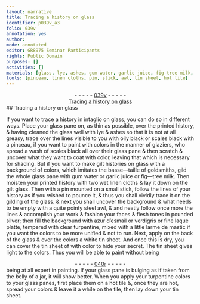 ```yaml
---
layout: narrative
title: Tracing a history on glass
identifier: p039v_a3
folio: 039v
annotation: yes
author:
mode: annotated
editor: GR8975 Seminar Participants
rights: Public Domain
purposes: []
activities: []
materials: [glass, lye, ashes, gum water, garlic juice, fig-tree milk, pounded silver, azur d’esmail, verdigris, fine laque platte, turpentine, larme de mastic]
tools: [pinceau, linen cloths, pin, stick, awl, tin sheet, hot tile]
---
```


 <div class="folio" align="center">- - - - - <a href="http://gallica.bnf.fr/ark:/12148/btv1b10500001g/f84.image" target="_blank">039v</a> - - - - - </div>    <div class="annotation" align="center"><a href="https://docs.google.com/document/d/1hadGQunGoh9R6eJUndm-5MxRcoIi_r95EOG-ZqizP4Y/edit" target="_blank">Tracing a history on glass</a> </div> 
## Tracing a history on glass

 
If you want to trace a history in intaglio on <span class="material">glass</span>, you can do so in different ways. Place your glass pane on, as thin as possible, over the printed history, & having cleaned the glass well with <span class="material">lye</span> & <span class="material">ashes</span> so that it is not at all greasy, trace over the lines visible to you with oily black or scales black with a <span class="tool">pinceau</span>, if you want to paint with colors in the manner of glaziers, who spread a wash of scales black all over their glass pane & then scratch & uncover what they want to coat with color, leaving that which is necessary for shading. But if you want to make gilt histories on glass with a background of colors, which imitates the basse—taille of goldsmiths, gild the whole glass pane with <span class="material">gum water</span> or <span class="material">garlic juice</span> or <span class="material">fig—tree milk</span>. Then moisten your printed history with two wet <span class="tool">linen cloths</span> & lay it down on the gilt glass. Then with a <span class="tool">pin</span> mounted on a small <span class="tool">stick</span>, follow the lines of your history as if you wished to pounce it, & thus you shall vividly trace it on the gilding of the glass. & next you shall uncover the background & what needs to be empty with a quite pointy steel <span class="tool">awl</span>, & and neatly follow once more the lines & accomplish your work & fashion your faces & flesh tones in <span class="material">pounded silver</span>; then fill the background with <span class="material">azur d’esmail</span> or <span class="material">verdigris</span> or <span class="material">fine laque platte</span>, tempered with clear <span class="material">turpentine</span>, mixed with a little <span class="material">larme de mastic</span> if you want the colors to be more unified & not to run. Next, apply on the back of the glass & over the colors a white <span class="tool">tin sheet</span>. And once this is dry, you can cover the tin sheet of with color to hide your secret. The tin sheet gives light to the colors. Thus you will be able to paint without being
 <div class="folio" align="center">- - - - - <a href="http://gallica.bnf.fr/ark:/12148/btv1b10500001g/f85.image" target="_blank">040r</a> - - - - - </div> 
being at all expert in painting. If your glass pane is bulging as if taken from the belly of a jar, it will show better. When you apply your turpentine colors to your glass panes, first place them on a <span class="tool">hot tile</span> &, once they are hot, spread your colors & leave it a while on the tile, then lay down your tin sheet.
 